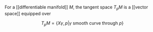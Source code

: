 For a [[differentiable manifold]] $M$, the tangent space $T_pM$ is a [[vector space]] equipped over

$$
T_p M = \{X{\gamma , p} | \gamma \text{ smooth curve through } p \}
$$
